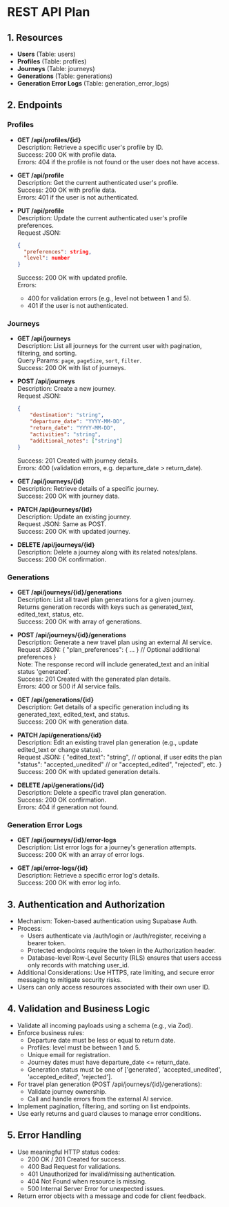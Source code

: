 # REST API Plan

## 1. Resources
- **Users** (Table: users)
- **Profiles** (Table: profiles)
- **Journeys** (Table: journeys)
- **Generations** (Table: generations)
- **Generation Error Logs** (Table: generation_error_logs)

## 2. Endpoints

### Profiles
- **GET /api/profiles/{id}**  
  Description: Retrieve a specific user's profile by ID.  
  Success: 200 OK with profile data.  
  Errors: 404 if the profile is not found or the user does not have access.

- **GET /api/profile**  
  Description: Get the current authenticated user's profile.  
  Success: 200 OK with profile data.  
  Errors: 401 if the user is not authenticated.

- **PUT /api/profile**  
  Description: Update the current authenticated user's profile preferences.  
  Request JSON:  
  ```json
  {
    "preferences": string,
    "level": number
  }
  ```  
  Success: 200 OK with updated profile.  
  Errors:  
  - 400 for validation errors (e.g., level not between 1 and 5).  
  - 401 if the user is not authenticated.  
  
### Journeys
- **GET /api/journeys**  
    Description: List all journeys for the current user with pagination, filtering, and sorting.  
    Query Params: `page`, `pageSize`, `sort`, `filter`.  
    Success: 200 OK with list of journeys.

- **POST /api/journeys**  
    Description: Create a new journey.  
    Request JSON:
    ```json
    {
        "destination": "string",
        "departure_date": "YYYY-MM-DD",
        "return_date": "YYYY-MM-DD",
        "activities": "string",
        "additional_notes": ["string"]
    }
    ```  
    Success: 201 Created with journey details.  
    Errors: 400 (validation errors, e.g. departure_date > return_date).

- **GET /api/journeys/{id}**  
    Description: Retrieve details of a specific journey.  
    Success: 200 OK with journey data.

- **PATCH /api/journeys/{id}**  
    Description: Update an existing journey.  
    Request JSON: Same as POST.  
    Success: 200 OK with updated journey.

- **DELETE /api/journeys/{id}**  
    Description: Delete a journey along with its related notes/plans.  
    Success: 200 OK confirmation.

### Generations
- **GET /api/journeys/{id}/generations**  
    Description: List all travel plan generations for a given journey.  
    Returns generation records with keys such as generated_text, edited_text, status, etc.  
    Success: 200 OK with array of generations.

- **POST /api/journeys/{id}/generations**  
    Description: Generate a new travel plan using an external AI service.  
    Request JSON:
    {
        "plan_preferences": { ... } // Optional additional preferences
    }  
    Note: The response record will include generated_text and an initial status 'generated'.  
    Success: 201 Created with the generated plan details.  
    Errors: 400 or 500 if AI service fails.

- **GET /api/generations/{id}**  
    Description: Get details of a specific generation including its generated_text, edited_text, and status.  
    Success: 200 OK with generation data.

- **PATCH /api/generations/{id}**  
    Description: Edit an existing travel plan generation (e.g., update edited_text or change status).  
    Request JSON:
    {
        "edited_text": "string",  // optional, if user edits the plan
        "status": "accepted_unedited" // or "accepted_edited", "rejected", etc.
    }  
    Success: 200 OK with updated generation details.

- **DELETE /api/generations/{id}**  
    Description: Delete a specific travel plan generation.  
    Success: 200 OK confirmation.  
    Errors: 404 if generation not found.

### Generation Error Logs
- **GET /api/journeys/{id}/error-logs**  
  Description: List error logs for a journey's generation attempts.  
  Success: 200 OK with an array of error logs.

- **GET /api/error-logs/{id}**  
  Description: Retrieve a specific error log's details.  
  Success: 200 OK with error log info.

## 3. Authentication and Authorization
- Mechanism: Token-based authentication using Supabase Auth.
- Process:
  - Users authenticate via /auth/login or /auth/register, receiving a bearer token.
  - Protected endpoints require the token in the Authorization header.
  - Database-level Row-Level Security (RLS) ensures that users access only records with matching user_id.
- Additional Considerations: Use HTTPS, rate limiting, and secure error messaging to mitigate security risks.
- Users can only access resources associated with their own user ID.

## 4. Validation and Business Logic
- Validate all incoming payloads using a schema (e.g., via Zod).
- Enforce business rules:
  - Departure date must be less or equal to return date.
  - Profiles: level must be between 1 and 5.
  - Unique email for registration.
  - Journey dates must have departure_date <= return_date.
  - Generation status must be one of ['generated', 'accepted_unedited', 'accepted_edited', 'rejected'].
- For travel plan generation (POST /api/journeys/{id}/generations):
  - Validate journey ownership.
  - Call and handle errors from the external AI service.
- Implement pagination, filtering, and sorting on list endpoints.
- Use early returns and guard clauses to manage error conditions.

## 5. Error Handling
- Use meaningful HTTP status codes:
  - 200 OK / 201 Created for success.
  - 400 Bad Request for validations.
  - 401 Unauthorized for invalid/missing authentication.
  - 404 Not Found when resource is missing.
  - 500 Internal Server Error for unexpected issues.
- Return error objects with a message and code for client feedback.
